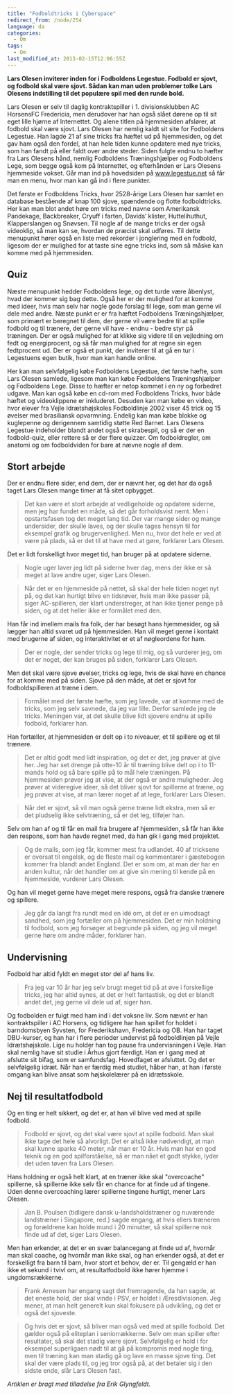```yaml
---
title: "Fodboldtricks i Cyberspace"
redirect_from: /node/254
language: da
categories:
  - Om
tags:
  - Om
last_modified_at: 2013-02-15T12:06:55Z
---
```


**Lars Olesen inviterer inden for i Fodboldens Legestue. Fodbold er sjovt, og fodbold skal være sjovt. Sådan kan man uden problemer tolke Lars Olesens indstilling til det populære spil med den runde bold.**

Lars Olesen er selv til daglig kontraktspiller i 1. divisionsklubben AC HorsensFC Fredericia, men derudover har han også slået dørene op til sit eget lille hjørne af Internettet. Og alene titlen på hjemmesiden afslører, at fodbold skal være sjovt. Lars Olesen har nemlig kaldt sit site for Fodboldens Legestue. Han lagde 21 af sine tricks fra hæftet ud på hjemmesiden, og det gav ham også den fordel, at han hele tiden kunne opdatere med nye tricks, som han fandt på eller faldt over andre steder. Siden fulgte endnu to hæfter fra Lars Olesens hånd, nemlig Fodboldens Træningshjælper og Fodboldens Lege, som begge også kom på Internettet, og efterhånden er Lars Olesens hjemmeside vokset. Går man ind på hovedsiden på www.legestue.net så får man en menu, hvor man kan gå ind i flere punkter.

Det første er Fodboldens Tricks, hvor 2528-årige Lars Olesen har samlet en database bestående af knap 100 sjove, spændende og flotte fodboldtricks. Her kan man blot andet høre om tricks med navne som Amerikansk Pandekage, Backbreaker, Cryuff i farten, Davids’ klister, Huttelihuthut, Klapperslangen og Snøvsen. Til nogle af de mange tricks er der også videoklip, så man kan se, hvordan de præcist skal udføres. Til dette menupunkt hører også en liste med rekorder i jonglering med en fodbold, ligesom der er mulighed for at taste sine egne tricks ind, som så måske kan komme med på hjemmesiden.

Quiz
----

Næste menupunkt hedder Fodboldens lege, og det turde være åbenlyst, hvad der kommer sig bag dette. Også her er der mulighed for at komme med ideer, hvis man selv har nogle gode forslag til lege, som man gerne vil dele med andre. Næste punkt er er fra hæftet Fodboldens Træningshjælper, som primært er beregnet til dem, der gerne vil være bedre til at spille fodbold og til trænere, der gerne vil have - endnu - bedre styr på træningen. Der er også mulighed for at klikke sig videre til en vejledning om fedt og energiprocent, og så får man mulighed for at regne sin egen fedtprocent ud. Der er også et punkt, der inviterer til at gå en tur i Legestuens egen butik, hvor man kan handle online.

Her kan man selvfølgelig købe Fodboldens Legestue, det første hæfte, som Lars Olesen samlede, ligesom man kan købe Fodboldens Træningshjælper og Fodboldens Lege. Disse to hæfter er netop kommet i en ny og forbedret udgave. Man kan også købe en cd-rom med Fodboldens Tricks, hvor både hæftet og videoklippene er inkluderet. Desuden kan man købe en video, hvor elever fra Vejle Idrætshøjskoles Fodboldlinje 2002 viser 45 trick og 15 øvelser med brasiliansk opvarmning. Endelig kan man købe blokke og kuglepenne og derigennem samtidig støtte Red Barnet. Lars Olesens Legestue indeholder blandt andet også et skrabespil, og så er der en fodbold-quiz, eller rettere så er der flere quizzer. Om fodboldregler, om anatomi og om fodboldviden for bare at nævne nogle af dem.

## Stort arbejde

Der er endnu flere sider, end dem, der er nævnt her, og det har da også taget Lars Olesen mange timer at få sitet opbygget.

> Det kan være et stort arbejde at vedligeholde og opdatere siderne, men jeg har fundet en måde, så det går forholdsvist nemt. Men i opstartsfasen tog det meget lang tid. Der var mange sider og mange undersider, der skulle laves, og der skulle tages hensyn til for eksempel grafik og brugervenlighed. Men nu, hvor det hele er ved at være på plads, så er det til at have med at gøre, forklarer Lars Olesen.

Det er lidt forskelligt hvor meget tid, han bruger på at opdatere siderne.

> Nogle uger laver jeg lidt på siderne hver dag, mens der ikke er så meget at lave andre uger, siger Lars Olesen.

> Når det er en hjemmeside på nettet, så skal der hele tiden noget nyt på, og det kan hurtigt blive en tidsrøver, hvis man ikke passer på, siger AC-spilleren, der klart understreger, at han ikke tjener penge på siden, og at det heller ikke er formålet med den.

Han får ind imellem mails fra folk, der har besøgt hans hjemmesider, og så lægger han altid svaret ud på hjemmesiden. Han vil meget gerne i kontakt med brugerne af siden, og interaktivitet er et af nøgleordene for ham.

> Der er nogle, der sender tricks og lege til mig, og så vurderer jeg, om det er noget, der kan bruges på siden, forklarer Lars Olesen.

Men det skal være sjove øvelser, tricks og lege, hvis de skal have en chance for at komme med på siden. Sjove på den måde, at det er sjovt for fodboldspilleren at træne i dem.

> Formålet med det første hæfte, som jeg lavede, var at komme med de tricks, som jeg selv savnede, da jeg var lille. Derfor samlede jeg de tricks. Meningen var, at det skulle blive lidt sjovere endnu at spille fodbold, forklarer han.

Han fortæller, at hjemmesiden er delt op i to niveauer, et til spillere og et til trænere.

> Det er altid godt med lidt inspiration, og det er det, jeg prøver at give her. Jeg har set drenge på otte-10 år til træning blive delt op i to 11-mands hold og så bare spille på to mål hele træningen. På hjemmesiden prøver jeg at vise, at der også er andre muligheder. Jeg prøver at videregive ideer, så det bliver sjovt for spillerne at træne, og jeg prøver at vise, at man lærer noget af at lege, forklarer Lars Olesen.

> Når det er sjovt, så vil man også gerne træne lidt ekstra, men så er det pludselig ikke selvtræning, så er det leg, tilføjer han.

Selv om han af og til får en mail fra brugere af hjemmesiden, så får han ikke den respons, som han havde regnet med, da han gik i gang med projektet.

> Og de mails, som jeg får, kommer mest fra udlandet. 40 af tricksene er oversat til engelsk, og de fleste mail og kommentarer i gæstebogen kommer fra blandt andet England. Det er som om, at man der har en anden kultur, når det handler om at give sin mening til kende på en hjemmeside, vurderer Lars Olesen.

Og han vil meget gerne have meget mere respons, også fra danske trænere og spillere.

> Jeg går da langt fra rundt med en idé om, at det er en uimodsagt sandhed, som jeg fortæller om på hjemmesiden. Det er min holdning til fodbold, som jeg forsøger at begrunde på siden, og jeg vil meget gerne høre om andre måder, forklarer han.

## Undervisning

Fodbold har altid fyldt en meget stor del af hans liv.

> Fra jeg var 10 år har jeg selv brugt meget tid på at øve i forskellige tricks, jeg har altid synes, at det er helt fantastisk, og det er blandt andet det, jeg gerne vil dele ud af, siger han.

Og fodbolden er fulgt med ham ind i det voksne liv. Som nævnt er han kontraktspiller i AC Horsens, og tidligere har han spillet for holdet i barndomsbyen Syvsten, for Frederikshavn, Fredericia og OB. Han har taget DBU-kurser, og han har i flere perioder undervist på fodboldlinjen på Vejle Idrætshøjskole. Lige nu holder han tog pause fra undervisningen i Vejle. Han skal nemlig have sit studie i Århus gjort færdigt. Han er i gang med at afslutte sit bifag, som er samfundsfag. Hovedfaget er afsluttet. Og det er selvfølgelig idræt. Når han er færdig med studiet, håber han, at han i første omgang kan blive ansat som højskolelærer på en idrætsskole.

## Nej til resultatfodbold

Og en ting er helt sikkert, og det er, at han vil blive ved med at spille fodbold.

> Fodbold er sjovt, og det skal være sjovt at spille fodbold. Man skal ikke tage det hele så alvorligt. Det er altså ikke nødvendigt, at man skal kunne sparke 40 meter, når man er 10 år. Hvis man har en god teknik og en god spilforståelse, så er man nået et godt stykke, lyder det uden tøven fra Lars Olesen.

Hans holdning er også helt klart, at en træner ikke skal "overcoache" spillerne, så spillerne ikke selv får en chance for at finde ud af tingene. Uden denne overcoaching lærer spillerne tingene hurtigt, mener Lars Olesen.

> Jan B. Poulsen (tidligere dansk u-landsholdstræner og nuværende landstræner i Singapore, red.) sagde engang, at hvis ellers træneren og forældrene kan holde mund i 20 minutter, så skal spillerne nok finde ud af det, siger Lars Olesen.

Men han erkender, at det er en svær balancegang at finde ud af, hvornår man skal coache, og hvornår man ikke skal, og han erkender også, at det er forskelligt fra barn til barn, hvor stort et behov, der er. Til gengæld er han ikke et sekund i tvivl om, at resultatfodbold ikke hører hjemme i ungdomsrækkerne.

> Frank Arnesen har engang sagt det fremragende, da han sagde, at det eneste hold, der skal vinde i PSV, er holdet i Æresdivisionen. Jeg mener, at man helt generelt kun skal fokusere på udvikling, og det er også det sjoveste.

> Og hvis det er sjovt, så bliver man også ved med at spille fodbold. Det gælder også på eliteplan i seniorrækkerne. Selv om man spiller efter resultater, så skal det stadig være sjovt. Selvfølgelig er hold i for eksempel superligaen nødt til at gå på kompromis med nogle ting, men til træning kan man stadig gå og lave en masse sjove ting. Det skal der være plads til, og jeg tror også på, at det betaler sig i den sidste ende, slår Lars Olesen fast.

_Artiklen er bragt med tilladelse fra Erik Glyngfeldt._
